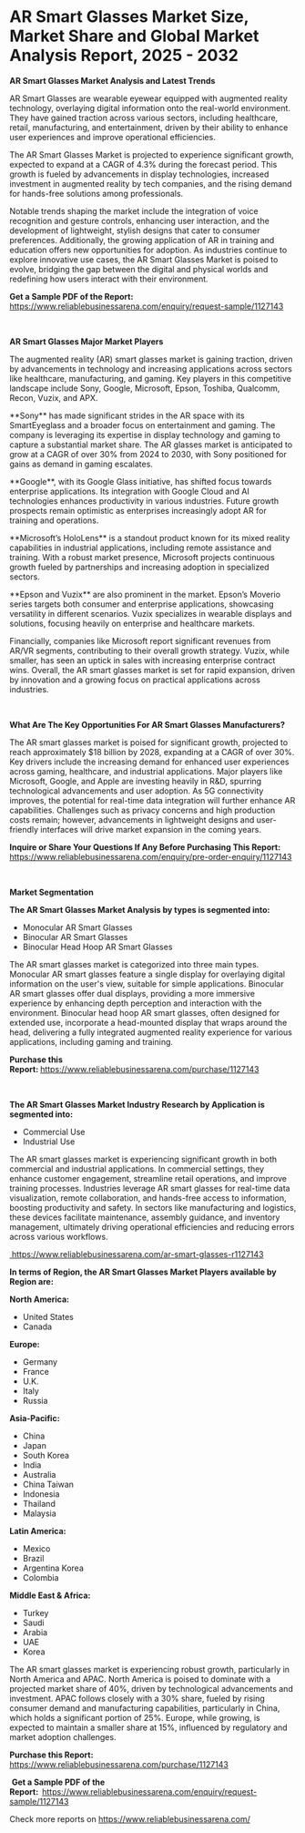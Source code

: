 <p><h1>AR Smart Glasses Market Size, Market Share and Global Market Analysis Report, 2025 - 2032</h1></p><p><strong>AR Smart Glasses Market Analysis and Latest Trends</strong></p>
<p><p>AR Smart Glasses are wearable eyewear equipped with augmented reality technology, overlaying digital information onto the real-world environment. They have gained traction across various sectors, including healthcare, retail, manufacturing, and entertainment, driven by their ability to enhance user experiences and improve operational efficiencies.</p><p>The AR Smart Glasses Market is projected to experience significant growth, expected to expand at a CAGR of 4.3% during the forecast period. This growth is fueled by advancements in display technologies, increased investment in augmented reality by tech companies, and the rising demand for hands-free solutions among professionals. </p><p>Notable trends shaping the market include the integration of voice recognition and gesture controls, enhancing user interaction, and the development of lightweight, stylish designs that cater to consumer preferences. Additionally, the growing application of AR in training and education offers new opportunities for adoption. As industries continue to explore innovative use cases, the AR Smart Glasses Market is poised to evolve, bridging the gap between the digital and physical worlds and redefining how users interact with their environment.</p></p>
<p><strong>Get a Sample PDF of the Report:&nbsp;</strong> <a href="https://www.reliablebusinessarena.com/enquiry/request-sample/1127143?utm_campaign=3566&utm_medium=2&utm_source=Github&utm_content=ia&utm_term=05042025&utm_id=ar-smart-glasses">https://www.reliablebusinessarena.com/enquiry/request-sample/1127143</a></p>
<p>&nbsp;</p>
<p><strong>AR Smart Glasses Major Market Players</strong></p>
<p><p>The augmented reality (AR) smart glasses market is gaining traction, driven by advancements in technology and increasing applications across sectors like healthcare, manufacturing, and gaming. Key players in this competitive landscape include Sony, Google, Microsoft, Epson, Toshiba, Qualcomm, Recon, Vuzix, and APX.</p><p>**Sony** has made significant strides in the AR space with its SmartEyeglass and a broader focus on entertainment and gaming. The company is leveraging its expertise in display technology and gaming to capture a substantial market share. The AR glasses market is anticipated to grow at a CAGR of over 30% from 2024 to 2030, with Sony positioned for gains as demand in gaming escalates.</p><p>**Google**, with its Google Glass initiative, has shifted focus towards enterprise applications. Its integration with Google Cloud and AI technologies enhances productivity in various industries. Future growth prospects remain optimistic as enterprises increasingly adopt AR for training and operations.</p><p>**Microsoft’s HoloLens** is a standout product known for its mixed reality capabilities in industrial applications, including remote assistance and training. With a robust market presence, Microsoft projects continuous growth fueled by partnerships and increasing adoption in specialized sectors.</p><p>**Epson and Vuzix** are also prominent in the market. Epson’s Moverio series targets both consumer and enterprise applications, showcasing versatility in different scenarios. Vuzix specializes in wearable displays and solutions, focusing heavily on enterprise and healthcare markets.</p><p>Financially, companies like Microsoft report significant revenues from AR/VR segments, contributing to their overall growth strategy. Vuzix, while smaller, has seen an uptick in sales with increasing enterprise contract wins. Overall, the AR smart glasses market is set for rapid expansion, driven by innovation and a growing focus on practical applications across industries.</p></p>
<p>&nbsp;</p>
<p><strong>What Are The Key Opportunities For AR Smart Glasses Manufacturers?</strong></p>
<p><p>The AR smart glasses market is poised for significant growth, projected to reach approximately $18 billion by 2028, expanding at a CAGR of over 30%. Key drivers include the increasing demand for enhanced user experiences across gaming, healthcare, and industrial applications. Major players like Microsoft, Google, and Apple are investing heavily in R&D, spurring technological advancements and user adoption. As 5G connectivity improves, the potential for real-time data integration will further enhance AR capabilities. Challenges such as privacy concerns and high production costs remain; however, advancements in lightweight designs and user-friendly interfaces will drive market expansion in the coming years.</p></p>
<p><strong>Inquire or Share Your Questions If Any Before Purchasing This Report:</strong> <a href="https://www.reliablebusinessarena.com/enquiry/pre-order-enquiry/1127143?utm_campaign=3566&utm_medium=2&utm_source=Github&utm_content=ia&utm_term=05042025&utm_id=ar-smart-glasses">https://www.reliablebusinessarena.com/enquiry/pre-order-enquiry/1127143</a></p>
<p>&nbsp;</p>
<p><strong>Market Segmentation</strong></p>
<p><strong>The AR Smart Glasses Market Analysis by types is segmented into:</strong></p>
<p><ul><li>Monocular AR Smart Glasses</li><li>Binocular AR Smart Glasses</li><li>Binocular Head Hoop AR Smart Glasses</li></ul></p>
<p><p>The AR smart glasses market is categorized into three main types. Monocular AR smart glasses feature a single display for overlaying digital information on the user's view, suitable for simple applications. Binocular AR smart glasses offer dual displays, providing a more immersive experience by enhancing depth perception and interaction with the environment. Binocular head hoop AR smart glasses, often designed for extended use, incorporate a head-mounted display that wraps around the head, delivering a fully integrated augmented reality experience for various applications, including gaming and training.</p></p>
<p><strong>Purchase this Report:&nbsp;</strong><a href="https://www.reliablebusinessarena.com/purchase/1127143?utm_campaign=3566&utm_medium=2&utm_source=Github&utm_content=ia&utm_term=05042025&utm_id=ar-smart-glasses">https://www.reliablebusinessarena.com/purchase/1127143</a></p>
<p>&nbsp;</p>
<p><strong>The AR Smart Glasses Market Industry Research by Application is segmented into:</strong></p>
<p><ul><li>Commercial Use</li><li>Industrial Use</li></ul></p>
<p><p>The AR smart glasses market is experiencing significant growth in both commercial and industrial applications. In commercial settings, they enhance customer engagement, streamline retail operations, and improve training processes. Industries leverage AR smart glasses for real-time data visualization, remote collaboration, and hands-free access to information, boosting productivity and safety. In sectors like manufacturing and logistics, these devices facilitate maintenance, assembly guidance, and inventory management, ultimately driving operational efficiencies and reducing errors across various workflows.</p></p>
<p><a href="https://www.reliablebusinessarena.com/ar-smart-glasses-r1127143?utm_campaign=3566&utm_medium=2&utm_source=Github&utm_content=ia&utm_term=05042025&utm_id=ar-smart-glasses">&nbsp;https://www.reliablebusinessarena.com/ar-smart-glasses-r1127143</a></p>
<p><strong>In terms of Region, the AR Smart Glasses Market Players available by Region are:</strong></p>
<p>
    <p> <strong> North America: </strong>
        <ul>
            <li>United States</li>
            <li>Canada</li>
        </ul>
        </p> 
    <p> <strong> Europe: </strong>
        <ul>
            <li>Germany</li>
            <li>France</li>
            <li>U.K.</li>
            <li>Italy</li>
            <li>Russia</li>
        </ul>
        </p> 
    <p> <strong> Asia-Pacific: </strong>
        <ul>
            <li>China</li>
            <li>Japan</li>
            <li>South Korea</li>
            <li>India</li>
            <li>Australia</li>
            <li>China Taiwan</li>
            <li>Indonesia</li>
            <li>Thailand</li>
            <li>Malaysia</li>
        </ul>
        </p> 
    <p> <strong> Latin America: </strong>
        <ul>
            <li>Mexico</li>
            <li>Brazil</li>
            <li>Argentina Korea</li>
            <li>Colombia</li>
        </ul>
        </p> 
    <p> <strong> Middle East & Africa: </strong>
        <ul>
            <li>Turkey</li>
            <li>Saudi</li>
            <li>Arabia</li>
            <li>UAE</li>
            <li>Korea</li>
        </ul>
    </p>
    </p>
<p><p>The AR smart glasses market is experiencing robust growth, particularly in North America and APAC. North America is poised to dominate with a projected market share of 40%, driven by technological advancements and investment. APAC follows closely with a 30% share, fueled by rising consumer demand and manufacturing capabilities, particularly in China, which holds a significant portion of 25%. Europe, while growing, is expected to maintain a smaller share at 15%, influenced by regulatory and market adoption challenges.</p></p>
<p><strong>Purchase this Report: </strong><a href="https://www.reliablebusinessarena.com/purchase/1127143?utm_campaign=3566&utm_medium=2&utm_source=Github&utm_content=ia&utm_term=05042025&utm_id=ar-smart-glasses">https://www.reliablebusinessarena.com/purchase/1127143</a></p>
<p>&nbsp;<strong>Get a Sample PDF of the Report:&nbsp;&nbsp;</strong><a href="https://www.reliablebusinessarena.com/enquiry/request-sample/1127143?utm_campaign=3566&utm_medium=2&utm_source=Github&utm_content=ia&utm_term=05042025&utm_id=ar-smart-glasses">https://www.reliablebusinessarena.com/enquiry/request-sample/1127143</a></p>
<p><strong></strong></p>
<p>Check more reports on <a href="https://www.reliablebusinessarena.com/?utm_campaign=3566&utm_medium=2&utm_source=Github&utm_content=ia&utm_term=05042025&utm_id=ar-smart-glasses">https://www.reliablebusinessarena.com/</a></p>